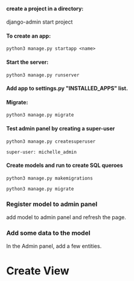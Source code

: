 #### create a project in a directory:
django-admin start project <projectname>

#### To create an app: 

    python3 manage.py startapp <name>

#### Start the server: 

    python3 manage.py runserver

#### Add app to settings.py "INSTALLED_APPS" list.

#### Migrate: 

    python3 manage.py migrate

#### Test admin panel by creating a super-user

    python3 manage.py createsuperuser
    
    super-user: michelle_admin

 #### Create models and run to create SQL queroes
    python3 manage.py makemigrations

    python3 manage.py migrate

### Register model to admin panel
add model to admin panel and refresh the page.

### Add some data to the model
In the Admin panel, add a few entities.

# Create View

